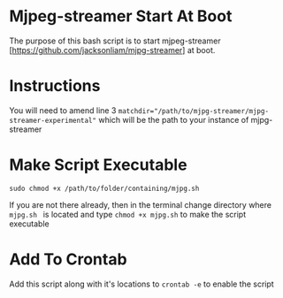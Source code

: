 # Mjpeg-streamer Start At Boot

The purpose of this bash script is to start mjpeg-streamer [https://github.com/jacksonliam/mjpg-streamer] at boot.

# Instructions

You will need to amend line 3 ``` matchdir="/path/to/mjpg-streamer/mjpg-streamer-experimental" ``` which will be the path to your instance of mjpg-streamer

# Make Script Executable

``` sudo chmod +x /path/to/folder/containing/mjpg.sh ```

If you are not there already, then in the terminal change directory where ```mjpg.sh ``` is located and type ``` chmod +x mjpg.sh ``` to make the script executable

# Add To Crontab

Add this script along with it's locations to ```crontab -e``` to enable the script
